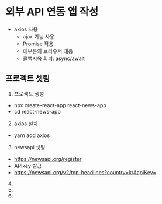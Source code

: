 # 외부 API 연동 앱 작성
* axios 사용
  - ajax 기능 사용
  - Promise 적용
  - 대부분의 브라우저 대응
  - 콜백지옥 회피: async/await

## 프로젝트 셋팅
1) 프로젝트 생성
  - npx create-react-app react-news-app
  - cd react-news-app
2) axios 설치
  - yarn add axios
3) newsapi 셋팅
  - https://newsapi.org/register
  - APIkey 발급
  - https://newsapi.org/v2/top-headlines?country=kr&apiKey=
4) 
5) 
6) 
